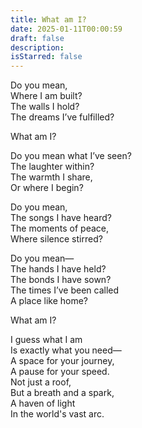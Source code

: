 ```yaml
---
title: What am I?
date: 2025-01-11T00:00:59
draft: false
description: 
isStarred: false
---
```

Do you mean,  
Where I am built?  
The walls I hold?  
The dreams I’ve fulfilled?  

What am I?  

Do you mean what I’ve seen?  
The laughter within?  
The warmth I share,  
Or where I begin?  

Do you mean,  
The songs I have heard?  
The moments of peace,  
Where silence stirred?  

Do you mean—  
The hands I have held?  
The bonds I have sown?  
The times I’ve been called  
A place like home?  

What am I?  

I guess what I am  
Is exactly what you need—  
A space for your journey,  
A pause for your speed.  
Not just a roof,  
But a breath and a spark,  
A haven of light  
In the world's vast arc. 
